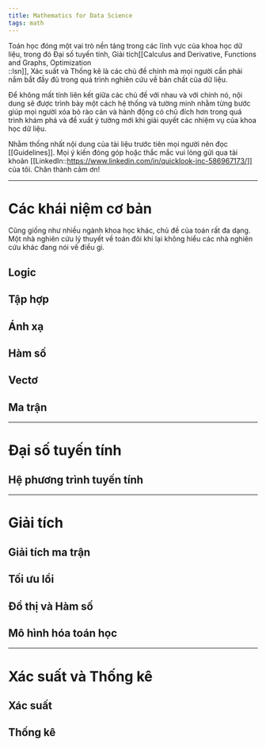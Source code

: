 ```yaml
---
title: Mathematics for Data Science
tags: math
---
```


Toán học đóng một vai trò nền tảng trong các lĩnh vực của khoa học dữ liệu, trong đó Đại số tuyến tính, Giải tích[[Calculus and Derivative, Functions and Graphs, Optimization<br/>::lsn]], Xác suất và Thống kê là các chủ đề chính mà mọi người cần phải nắm bắt đầy đủ trong quá trình nghiên cứu về bản chất của dữ liệu.

Để không mất tính liên kết giữa các chủ đề với nhau và với chính nó, nội dung sẽ được trình bày một cách hệ thống và tường minh nhằm từng bước giúp mọi người xóa bỏ rào cản và hành động có chủ đích hơn trong quá trình khám phá và đề xuất ý tưởng mới khi giải quyết các nhiệm vụ của khoa học dữ liệu.

Nhằm thống nhất nội dung của tài liệu trước tiên mọi người nên đọc [[Guidelines]]. Mọi ý kiến đóng góp hoặc thắc mắc vui lòng gửi qua tài khoản [[LinkedIn::https://www.linkedin.com/in/quicklook-inc-586967173/]] của tôi. Chân thành cảm ơn!

___

# Các khái niệm cơ bản

Cũng giống như nhiều ngành khoa học khác, chủ đề của toán rất đa dạng. Một nhà nghiên cứu lý thuyết về toán đôi khi lại không hiểu các nhà nghiên cứu khác đang nói về điều gì. 

## Logic

## Tập hợp

## Ánh xạ

## Hàm số

## Vectơ

## Ma trận

___

# Đại số tuyến tính

## Hệ phương trình tuyến tính

___

# Giải tích

## Giải tích ma trận

## Tối ưu lồi

## Đồ thị và Hàm số

## Mô hình hóa toán học

___

# Xác suất và Thống kê

## Xác suất

## Thống kê


